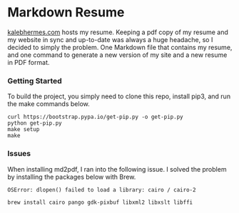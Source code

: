 # Markdown Resume

[kalebhermes.com](https://www.kalebhermes.com) hosts my resume. Keeping a pdf copy of my resume and my website in sync and up-to-date was always a huge headache, so I decided to simply the problem. One Markdown file that contains my resume, and one command to generate a new version of my site and a new resume in PDF format. 

### Getting Started

To build the project, you simply need to clone this repo, install pip3, and run the make commands below.

```
curl https://bootstrap.pypa.io/get-pip.py -o get-pip.py
python get-pip.py
make setup
make
```


### Issues
When installing md2pdf, I ran into the following issue. I solved the problem by installing the packages below with Brew. 

```OSError: dlopen() failed to load a library: cairo / cairo-2```

`brew install cairo pango gdk-pixbuf libxml2 libxslt libffi`